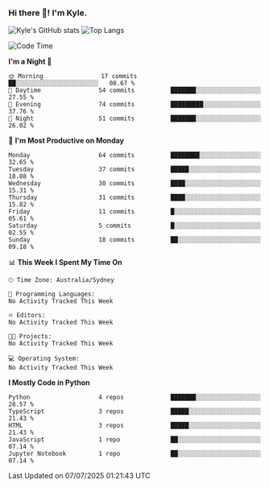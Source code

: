 ### Hi there 👋! I'm Kyle.

<!--
**kylewtho/kylewtho** is a ✨ _special_ ✨ repository because its `README.md` (this file) appears on your GitHub profile.

Here are some ideas to get you started:

- 🔭 I’m currently working on ...
- 🌱 I’m currently learning ...
- 👯 I’m looking to collaborate on ...
- 🤔 I’m looking for help with ...
- 💬 Ask me about ...
- 📫 How to reach me: ...
- 😄 Pronouns: ...
- ⚡ Fun fact: ...
-->
<!--START_SECTION:github-stats-->
![Kyle's GitHub stats](https://github-readme-stats.vercel.app/api?username=kylewtho&show_icons=true&count_private=true&line_height=40)
![Top Langs](https://github-readme-stats.vercel.app/api/top-langs/?username=kylewtho&hide=html)
<!--END_SECTION:github-stats-->

<!--START_SECTION:waka-->
![Code Time](http://img.shields.io/badge/Code%20Time-6%20hrs%2043%20mins-blue)

**I'm a Night 🦉** 

```text
🌞 Morning                17 commits          ██░░░░░░░░░░░░░░░░░░░░░░░   08.67 % 
🌆 Daytime                54 commits          ███████░░░░░░░░░░░░░░░░░░   27.55 % 
🌃 Evening                74 commits          █████████░░░░░░░░░░░░░░░░   37.76 % 
🌙 Night                  51 commits          ███████░░░░░░░░░░░░░░░░░░   26.02 % 
```
📅 **I'm Most Productive on Monday** 

```text
Monday                   64 commits          ████████░░░░░░░░░░░░░░░░░   32.65 % 
Tuesday                  37 commits          █████░░░░░░░░░░░░░░░░░░░░   18.88 % 
Wednesday                30 commits          ████░░░░░░░░░░░░░░░░░░░░░   15.31 % 
Thursday                 31 commits          ████░░░░░░░░░░░░░░░░░░░░░   15.82 % 
Friday                   11 commits          █░░░░░░░░░░░░░░░░░░░░░░░░   05.61 % 
Saturday                 5 commits           █░░░░░░░░░░░░░░░░░░░░░░░░   02.55 % 
Sunday                   18 commits          ██░░░░░░░░░░░░░░░░░░░░░░░   09.18 % 
```


📊 **This Week I Spent My Time On** 

```text
🕑︎ Time Zone: Australia/Sydney

💬 Programming Languages: 
No Activity Tracked This Week

🔥 Editors: 
No Activity Tracked This Week

🐱‍💻 Projects: 
No Activity Tracked This Week

💻 Operating System: 
No Activity Tracked This Week
```

**I Mostly Code in Python** 

```text
Python                   4 repos             ███████░░░░░░░░░░░░░░░░░░   28.57 % 
TypeScript               3 repos             █████░░░░░░░░░░░░░░░░░░░░   21.43 % 
HTML                     3 repos             █████░░░░░░░░░░░░░░░░░░░░   21.43 % 
JavaScript               1 repo              ██░░░░░░░░░░░░░░░░░░░░░░░   07.14 % 
Jupyter Notebook         1 repo              ██░░░░░░░░░░░░░░░░░░░░░░░   07.14 % 
```




 Last Updated on 07/07/2025 01:21:43 UTC
<!--END_SECTION:waka-->
